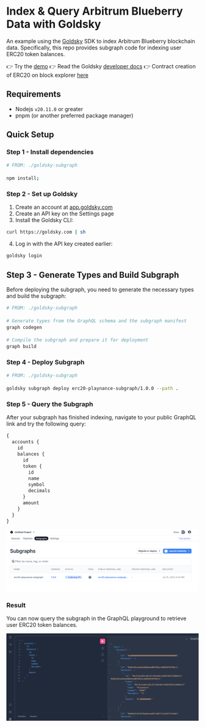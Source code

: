 # Index & Query Arbitrum Blueberry Data with Goldsky

An example using the [Goldsky](https://goldsky.com/) SDK to index Arbitrum Blueberry blockchain data. Specifically, this repo provides subgraph code for indexing user ERC20 token balances.

👉 Try the [demo](https://api.goldsky.com/api/public/project_clymupzv0k3g60108c9f2eflb/subgraphs/erc20-playnance-subgraph/1.0.0/gn)
👉 Read the Goldsky [developer docs](https://docs.goldsky.com/introduction)
👉 Contract creation of ERC20 on block explorer [here](https://arb-blueberry.gelatoscout.com/tx/0x24b66e359f37e59e78e11e8b583da45013af14b9f7d1739206fa67a88d40b4ac)

## Requirements

- Nodejs `v20.11.0` or greater
- pnpm (or another preferred package manager)

## Quick Setup

### Step 1 - Install dependencies

```bash
# FROM: ./goldsky-subgraph

npm install;
```

### Step 2 - Set up Goldsky

1. Create an account at [app.goldsky.com](https://app.goldsky.com)
2. Create an API key on the Settings page
3. Install the Goldsky CLI:

```bash
curl https://goldsky.com | sh
```

4. Log in with the API key created earlier:

```bash
goldsky login
```

## Step 3 - Generate Types and Build Subgraph

Before deploying the subgraph, you need to generate the necessary types and build the subgraph:

```bash
# FROM: ./goldsky-subgraph

# Generate types from the GraphQL schema and the subgraph manifest
graph codegen

# Compile the subgraph and prepare it for deployment
graph build
```

### Step 4 - Deploy Subgraph

```bash
# FROM: ./goldsky-subgraph

goldsky subgraph deploy erc20-playnance-subgraph/1.0.0 --path .
```

### Step 5 - Query the Subgraph

After your subgraph has finished indexing, navigate to your public GraphQL link and try the following query:

```
{
  accounts {
    id
    balances {
      id
      token {
        id
        name
        symbol
        decimals
      }
      amount
    }
  }
}
```

![image](./README/goldsky-dashboard.png)

### Result

You can now query the subgraph in the GraphQL playground to retrieve user ERC20 token balances.

![image](./README/playground.png)
